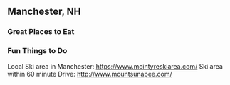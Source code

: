## Manchester, NH

### Great Places to Eat

### Fun Things to Do
Local Ski area in Manchester: https://www.mcintyreskiarea.com/ 
Ski area within 60 minute Drive: http://www.mountsunapee.com/
